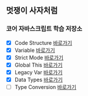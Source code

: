 ## 멋쟁이 사자처럼

### 코어 자바스크립트 학습 저장소

- [x] Code Structure [바로가기](https://github.com/bohyemian/core_js/blob/01.core/client/chapter/core/01.codeStructure.js)
- [x] Variable [바로가기](https://github.com/bohyemian/core_js/blob/01.core/client/chapter/core/02.variables.js)
- [x] Strict Mode [바로가기](https://github.com/bohyemian/core_js/blob/01.core/client/chapter/core/03.strictMode.js)
- [x] Global This [바로가기](https://github.com/bohyemian/core_js/blob/01.core/client/chapter/core/04.globalThis.js)
- [x] Legacy Var [바로가기](https://github.com/bohyemian/core_js/blob/01.core/client/chapter/core/05.legacyVar.js)
- [x] Data Types [바로가기](https://github.com/bohyemian/core_js/blob/01.core/client/chapter/core/06.dataTypes.js)
- [ ] Type Conversion [바로가기](https://github.com/bohyemian/core_js/blob/01.core/client/chapter/core/07.typeConversion.js)